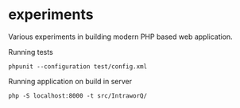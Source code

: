 # experiments
Various experiments in building modern PHP based web application.

Running tests

	phpunit --configuration test/config.xml

Running application on build in server

	php -S localhost:8000 -t src/IntraworQ/


